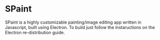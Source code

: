 # SPaint
SPaint is a highly customizable painting/image editing app written in Javascript, built using Electron. To build just follow the instaructions on the Electron re-distribution guide.

